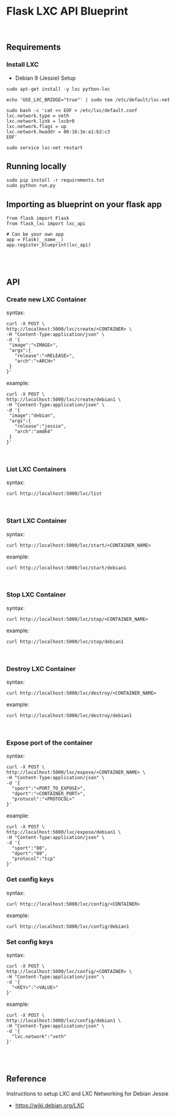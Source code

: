 # Flask LXC API Blueprint 

<br>

## Requirements

### Install LXC

- Debian 9 (Jessie) Setup

```
sudo apt-get install -y lxc python-lxc

echo 'USE_LXC_BRIDGE="true"' | sudo tee /etc/default/lxc-net

sudo bash -c 'cat << EOF > /etc/lxc/default.conf
lxc.network.type = veth
lxc.network.link = lxcbr0
lxc.network.flags = up
lxc.network.hwaddr = 00:16:3e:a1:b2:c3
EOF'

sudo service lxc-net restart
```

## Running locally

```
sudo pip install -r requirements.txt
sudo python run.py
```

## Importing as blueprint on your flask app

```
from flask import Flask
from flask_lxc import lxc_api

# Can be your own app
app = Flask(__name__)
app.register_blueprint(lxc_api)
```

<br><br>

## API

### Create new LXC Container

syntax:

```
curl -X POST \
http://localhost:5000/lxc/create/<CONTAINER> \
-H "Content-Type:application/json" \
-d '{
 "image":"<IMAGE>",
 "args":{
   "release":"<RELEASE>",
   "arch":"<ARCH>"
 }
}'
```

example:

```
curl -X POST \
http://localhost:5000/lxc/create/debian1 \
-H "Content-Type:application/json" \
-d '{
 "image":"debian",
 "args":{
   "release":"jessie",
   "arch":"amd64"
 }
}'
```

<br>

### List LXC Containers

syntax:

`curl http://localhost:5000/lxc/list`

<br>

### Start LXC Container

syntax:

`curl http://localhost:5000/lxc/start/<CONTAINER_NAME>`

example:

`curl http://localhost:5000/lxc/start/debian1`

<br>

### Stop LXC Container

syntax:

`curl http://localhost:5000/lxc/stop/<CONTAINER_NAME>`

example:

`curl http://localhost:5000/lxc/stop/debian1`

<br>

### Destroy LXC Container

syntax:

`curl http://localhost:5000/lxc/destroy/<CONTAINER_NAME>`

example:

`curl http://localhost:5000/lxc/destroy/debian1`

<br>

### Expose port of the container

syntax:

```
curl -X POST \
http://localhost:5000/lxc/expose/<CONTAINER_NAME> \
-H "Content-Type:application/json" \
-d '{
  "sport":"<PORT_TO_EXPOSE>",
  "dport":"<CONTAINER_PORT>",
  "protocol":"<PROTOCOL>"
}'
```

example:

```
curl -X POST \
http://localhost:5000/lxc/expose/debian1 \
-H "Content-Type:application/json" \
-d '{
  "sport":"80",
  "dport":"80",
  "protocol":"tcp"
}'
```

### Get config keys

syntax:

`curl http://localhost:5000/lxc/config/<CONTAINER>`

example:

`curl http://localhost:5000/lxc/config/debian1`

### Set config keys

syntax:
```
curl -X POST \
http://localhost:5000/lxc/config/<CONTAINER> \
-H "Content-Type:application/json" \
-d '{
  "<KEY>":"<VALUE>"
}'
```

example:

```
curl -X POST \
http://localhost:5000/lxc/config/debian1 \
-H "Content-Type:application/json" \
-d '{
  "lxc.network":"veth"
}'
```

<br><br>

## Reference

Instructions to setup LXC and LXC Networking for Debian Jessie

- https://wiki.debian.org/LXC
